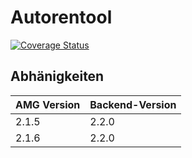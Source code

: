 # Autorentool
[![Coverage Status](https://coveralls.io/repos/github/ProjektAdLer/Autorentool/badge.svg?branch=main)](https://coveralls.io/github/ProjektAdLer/Autorentool?branch=main)

## Abhänigkeiten

| AMG Version | Backend-Version |
|-------------|-----------------|
| 2.1.5       | 2.2.0           |
| 2.1.6       | 2.2.0           |